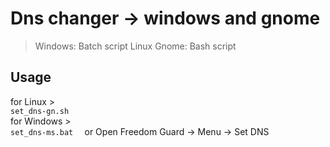 # Dns changer -> windows and gnome
>Windows: Batch script
>Linux Gnome: Bash script

## Usage 
  for Linux > <br>
  <code>set_dns-gn.sh <dns-1> <dns-2></code>
  <br>
  for Windows > <br>
  <code>set_dns-ms.bat <dns-1> <dns-2></code>
or Open Freedom Guard -> Menu -> Set DNS
